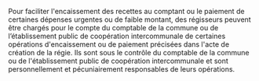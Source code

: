 Pour faciliter l'encaissement des recettes au comptant ou le paiement de certaines dépenses urgentes ou de faible montant, des régisseurs peuvent être chargés pour le compte du comptable de la commune ou de l’établissement public de coopération intercommunale de certaines opérations d'encaissement ou de paiement précisées dans l'acte de création de la régie. Ils sont sous le contrôle du comptable de la commune ou de l'établissement public de coopération intercommunale et sont personnellement et pécuniairement responsables de leurs opérations.